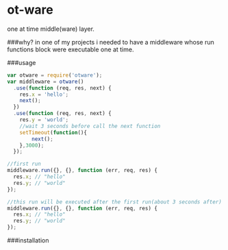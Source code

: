 # ot-ware
one at time middle(ware) layer.

###why?
in one of my projects i needed to have a middleware whose run functions block were executable one at time.

###usage
```javascript
var otware = require('otware');
var middleware = otware()
  .use(function (req, res, next) {
    res.x = 'hello';
    next();
  })
  .use(function (req, res, next) {
    res.y = 'world';
	//wait 3 seconds before call the next function
	setTimeout(function(){
		next();
	},3000);
  });

//first run
middleware.run({}, {}, function (err, req, res) {
  res.x; // "hello"
  res.y; // "world"
});

//this run will be executed after the first run(about 3 seconds after)
middleware.run({}, {}, function (err, req, res) {
  res.x; // "hello"
  res.y; // "world"
});
```

###installation



